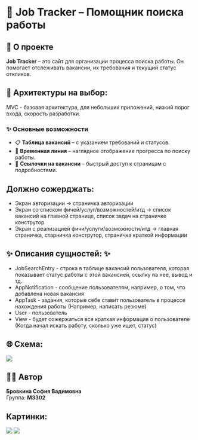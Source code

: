 
# 🏢 Job Tracker – Помощник поиска работы

## 📌 О проекте
**Job Tracker** – это сайт для организации процесса поиска работы. Он помогает отслеживать вакансии, их требования и текущий статус откликов.

## 📌 Архитектуры на выбор:
MVC - базовая архитектура, для небольших приложений, низкий порог входа, скорость разработки.


### ✨ Основные возможности
- 📋 **Таблица вакансий** – с указанием требований и статусов.
- 📆 **Временная линия** – наглядное отображение прогресса по поиску работы.
- 🔗 **Ссылочки на вакансии** – быстрый доступ к страницам с подробностями.

## Должно сожерджать:
- Экран авторизации -> страничка авторизации 
- Экран со списком фичей/услуг/возможностей/итд -> список вакансий на главной странице, список задач на страничке конструтор
- Экран с реализацией фичи/услуги/возможности/итд -> главная страничка, старничка конструтор, страничка краткой информации

## ✨ Описания сущностей: ✨
- JobSearchEntry - строка в таблице вакансий пользователя, которая показывает статус работы с этой вакансией, ссылку на нее,
вывод и тд.
- AppNotification - сообщение пользователям, например, о том, что добавлена новая вакансия
- AppTask - задания, которые себе ставит пользователь в процессе нахождения работы (Например, написать резюме)
- User - пользователь
- View - будет сожержаться вся краткая информация о пользователе (Когда начал искать работу, сколько уже ищет, статус)

## 🌐 Схема:
![](diagram.png)

## 👩‍💻 Автор
**Бровкина София Вадимовна**  
Группа: **M3302**


## Картинки:
![](mainPage.png)
![](constructor.png)

